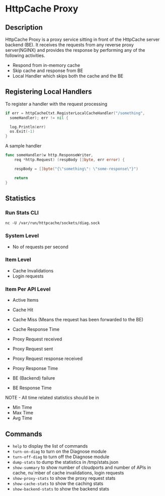 # HttpCache Proxy

## Description

HttpCache Proxy is a proxy service sitting in front of
the HttpCache server backend (BE). It receives the requests
from any reverse proxy server(NGINX) and provides the response
by performing any of the following activities.

- Respond from in-memory cache
- Skip cache and response from BE
- Local Handler which skips both
the cache and the BE

## Registering Local Handlers

To register a handler with the request processing 
```go
if err = httpCacheCtxt.RegisterLocalCacheHandler("/something",
  someHandler); err != nil {

  log.Println(err)
  os.Exit(-1)
}
```

A sample handler
```go
func someHandler(w http.ResponseWriter,
	req *http.Request) (respBody []byte, err error) {

	respBody = []byte("{\"something\": \"some-response\"}")

	return
}
```

## Statistics

### Run Stats CLI

```
nc -U /var/run/httpcache/sockets/diag.sock
```

### System Level

- No of requests per second

### Item Level

- Cache Invalidations
- Login requests

### Item Per API Level

- Active Items

- Cache Hit
- Cache Miss (Means the request has been forwarded to the BE)
- Cache Response Time

- Proxy Request received
- Proxy Request sent
- Proxy Request response received
- Proxy Response Time

- BE (Backend) failure
- BE Response Time

NOTE - All time related statistics should be in
- Min Time
- Max Time
- Avg Time

## Commands

- `help` to display the list of commands
- `turn-on-diag` to turn on the Diagnose module
- `turn-off-diag` to turn off the Diagnose module
- `dump-stats` to dump the statistics in /tmp/stats.json
- `show-summary` to show number of cloudports and number of APIs in cache,
nu`mber of cache invalidations, login requests
- `show-proxy-stats` to show the proxy request stats
- `show-cache-stats` to show the caching stats
- `show-backend-stats` to show the backend stats
